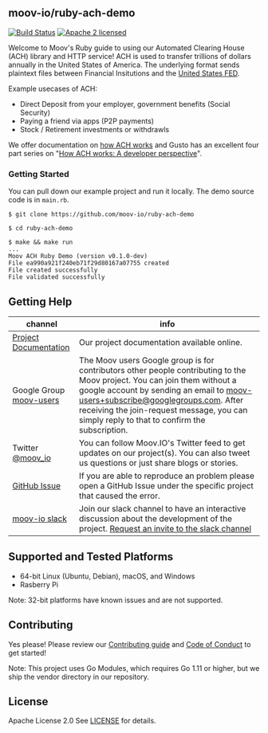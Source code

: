 ## moov-io/ruby-ach-demo

[![Build Status](https://travis-ci.com/moov-io/ruby-ach-demo.svg?branch=master)](https://travis-ci.com/moov-io/ruby-ach-demo)
[![Apache 2 licensed](https://img.shields.io/badge/license-Apache2-blue.svg)](https://raw.githubusercontent.com/moov-io/ruby-ach-demo/master/LICENSE)

Welcome to Moov's Ruby guide to using our Automated Clearing House (ACH) library and HTTP service! ACH is used to transfer trillions of dollars annually in the United States of America. The underlying format sends plaintext files between Financial Insitutions and the [United States FED](https://www.frbservices.org/financial-services/ach/index.html).

Example usecases of ACH:

- Direct Deposit from your employer, government benefits (Social Security)
- Paying a friend via apps (P2P payments)
- Stock / Retirement investments or withdrawls

We offer documentation on [how ACH works](http://docs.moov.io/en/latest/reference/#how-does-ach-work) and Gusto has an excellent four part series on "[How ACH works: A developer perspective](https://engineering.gusto.com/how-ach-works-a-developer-perspective-part-1/)".

### Getting Started

You can pull down our example project and run it locally. The demo source code is in `main.rb`.

```
$ git clone https://github.com/moov-io/ruby-ach-demo

$ cd ruby-ach-demo

$ make && make run
...
Moov ACH Ruby Demo (version v0.1.0-dev)
File ea990a921f240eb71f29d80167a07755 created
File created successfully
File validated successfully
```

## Getting Help

 channel | info
 ------- | -------
 [Project Documentation](https://docs.moov.io/en/latest/) | Our project documentation available online.
 Google Group [moov-users](https://groups.google.com/forum/#!forum/moov-users)| The Moov users Google group is for contributors other people contributing to the Moov project. You can join them without a google account by sending an email to [moov-users+subscribe@googlegroups.com](mailto:moov-users+subscribe@googlegroups.com). After receiving the join-request message, you can simply reply to that to confirm the subscription.
Twitter [@moov_io](https://twitter.com/moov_io)	| You can follow Moov.IO's Twitter feed to get updates on our project(s). You can also tweet us questions or just share blogs or stories.
[GitHub Issue](https://github.com/moov-io) | If you are able to reproduce an problem please open a GitHub Issue under the specific project that caused the error.
[moov-io slack](http://moov-io.slack.com/) | Join our slack channel to have an interactive discussion about the development of the project. [Request an invite to the slack channel](https://join.slack.com/t/moov-io/shared_invite/enQtNDE5NzIwNTYxODEwLTRkYTcyZDI5ZTlkZWRjMzlhMWVhMGZlOTZiOTk4MmM3MmRhZDY4OTJiMDVjOTE2MGEyNWYzYzY1MGMyMThiZjg)

## Supported and Tested Platforms

- 64-bit Linux (Ubuntu, Debian), macOS, and Windows
- Rasberry Pi

Note: 32-bit platforms have known issues and are not supported.

## Contributing

Yes please! Please review our [Contributing guide](https://github.com/moov-io/ach/blob/master/CONTRIBUTING.md) and [Code of Conduct](https://github.com/moov-io/ach/blob/master/CODE_OF_CONDUCT.md) to get started!

Note: This project uses Go Modules, which requires Go 1.11 or higher, but we ship the vendor directory in our repository.

## License

Apache License 2.0 See [LICENSE](LICENSE) for details.
